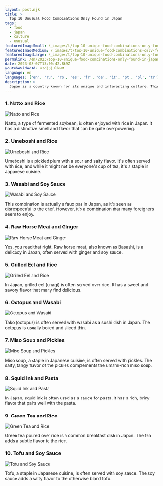 ```yaml
---
layout: post.njk
title: >
  Top 10 Unusual Food Combinations Only Found in Japan
tags:
  - food
  - japan
  - culture
  - unusual
featuredImageSmall: /_images/t/top-10-unique-food-combinations-only-found-in-japan-cover-en-small.webp
featuredImageMedium: /_images/t/top-10-unique-food-combinations-only-found-in-japan-cover-en-medium.webp
featuredImageLarge: /_images/t/top-10-unique-food-combinations-only-found-in-japan-cover-en-large.webp
permalink: /en/2023/top-10-unique-food-combinations-only-found-in-japan.html
date: 2023-08-07T13:00:42.869Z
youtubeVideoId: uZdjQjJlkHM
language: en
languages: ['en', 'ru', 'ro', 'es', 'fr', 'de', 'it', 'pt', 'pl', 'tr']
description: >
  Japan is a country known for its unique and interesting culture. This includes a series of unusual food combinations that you’d never think would go together, but somehow, they do in Japan. Let's explore the top 10 unusual food combinations that only exist in Japan.
---
```


### 1. Natto and Rice

![Natto and Rice](/_images/8/884417bd55aeb3e8b670819c90ea00a0-medium.webp)

Natto, a type of fermented soybean, is often enjoyed with rice in Japan. It has a distinctive smell and flavor that can be quite overpowering.

### 2. Umeboshi and Rice

![Umeboshi and Rice](/_images/f/fcefd970a7c2f4f6665480bbab778773-medium.webp)

Umeboshi is a pickled plum with a sour and salty flavor. It's often served with rice, and while it might not be everyone's cup of tea, it's a staple in Japanese cuisine.

### 3. Wasabi and Soy Sauce

![Wasabi and Soy Sauce](/_images/2/23767eda90f4bef13105ea5a02fa4fdf-medium.webp)

This combination is actually a faux pas in Japan, as it's seen as disrespectful to the chef. However, it's a combination that many foreigners seem to enjoy.

### 4. Raw Horse Meat and Ginger

![Raw Horse Meat and Ginger](/_images/8/8587da8c450813a70d675c835204435c-medium.webp)

Yes, you read that right. Raw horse meat, also known as Basashi, is a delicacy in Japan, often served with ginger and soy sauce.

### 5. Grilled Eel and Rice

![Grilled Eel and Rice](/_images/a/ae29e886d728ca4d9310346127def63d-medium.webp)

In Japan, grilled eel (unagi) is often served over rice. It has a sweet and savory flavor that many find delicious.

### 6. Octopus and Wasabi

![Octopus and Wasabi](/_images/8/83e73afe9fa42771e190050295c2b69c-medium.webp)

Tako (octopus) is often served with wasabi as a sushi dish in Japan. The octopus is usually boiled and sliced thin.

### 7. Miso Soup and Pickles

![Miso Soup and Pickles](/_images/8/8c1d69ccaf7211591208aab0031809a0-medium.webp)

Miso soup, a staple in Japanese cuisine, is often served with pickles. The salty, tangy flavor of the pickles complements the umami-rich miso soup.

### 8. Squid Ink and Pasta

![Squid Ink and Pasta](/_images/0/0e132e9e659ea224f6c82c5ccd8b4f88-medium.webp)

In Japan, squid ink is often used as a sauce for pasta. It has a rich, briny flavor that pairs well with the pasta.

### 9. Green Tea and Rice

![Green Tea and Rice](/_images/5/5039b28e948cdab3dd1cf719b764335c-medium.webp)

Green tea poured over rice is a common breakfast dish in Japan. The tea adds a subtle flavor to the rice.

### 10. Tofu and Soy Sauce

![Tofu and Soy Sauce](/_images/f/f84c39c7d4882a3cc61d88ae9338781e-medium.webp)

Tofu, a staple in Japanese cuisine, is often served with soy sauce. The soy sauce adds a salty flavor to the otherwise bland tofu.

